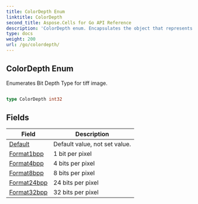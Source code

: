 ```yaml
---
title: ColorDepth Enum 
linktitle: ColorDepth
second_title: Aspose.Cells for Go API Reference
description: 'ColorDepth enum. Encapsulates the object that represents colordepth in Go.'
type: docs
weight: 200
url: /go/colordepth/
---
```


## ColorDepth Enum

Enumerates Bit Depth Type for tiff image.

```go

type ColorDepth int32


```

## Fields

| Field | Description |
| --- | --- |
|[Default](./default/) | Default value, not set value. | 
|[Format1bpp](./format1bpp/) | 1 bit per pixel | 
|[Format4bpp](./format4bpp/) | 4 bits per pixel | 
|[Format8bpp](./format8bpp/) | 8 bits per pixel | 
|[Format24bpp](./format24bpp/) | 24 bits per pixel | 
|[Format32bpp](./format32bpp/) | 32 bits per pixel | 
